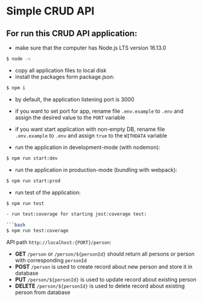 # Simple CRUD API

## For run this CRUD API application:

- make sure that the computer has Node.js LTS version 16.13.0

```bash
$ node -v
```

- copy all application files to local disk
- install the packages form package.json:

```bash
$ npm i
```

- by default, the application listening port is 3000
- if you want to set port for app, rename file `.env.example` to `.env` and assign the desired value to the `PORT` variable

- if you want start application with non-empty DB, rename file `.env.example` to `.env` and assign `true` to the `WITHDATA` variable

- run the application in development-mode (with nodemon):

```bash
$ npm run start:dev
```

- run the application in production-mode (bundling with webpack):

```bash
$ npm run start:prod
```

- run test of the application:

```bash
$ npm run test

- run test:coverage for starting jest:coverage test:

```bash
$ npm run test:coverage
```

API path `http://localhost:{PORT}/person`:

- **GET** `/person` or `/person/${personId}` should return all persons or person with corresponding `personId`
- **POST** `/person` is used to create record about new person and store it in database
- **PUT** `/person/${personId}` is used to update record about existing person
- **DELETE** `/person/${personId}` is used to delete record about existing person from database
